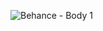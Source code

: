 ![Behance - Body 1](https://user-images.githubusercontent.com/56725319/161084256-32db74fc-ec72-4311-9d5a-e9b2b97c8594.png)
